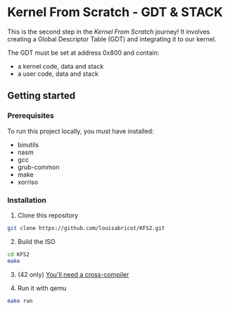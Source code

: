 # Kernel From Scratch - GDT & STACK

This is the second step in the *Kernel From Scratch* journey!
It involves creating a Global Descriptor Table (GDT) and integrating it to our kernel.

The GDT must be set at address 0x800 and contain:
- a kernel code, data and stack
- a user code, data and stack

## Getting started

### Prerequisites

To run this project locally, you must have installed:

* binutils
* nasm
* gcc
* grub-common
* make
* xorriso

### Installation

1. Clone this repository

```sh
git clone https://github.com/louisabricot/KFS2.git
```

2. Build the ISO

```sh
cd KFS2
make 
```

3. (42 only)
[You'll need a cross-compiler](Cross-Compiler.md)

4. Run it with qemu

```sh
make run
```
